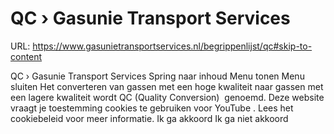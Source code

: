 # QC › Gasunie Transport Services

URL: https://www.gasunietransportservices.nl/begrippenlijst/qc#skip-to-content

QC › Gasunie Transport Services
Spring naar inhoud
Menu tonen
Menu sluiten
Het converteren van gassen met een hoge kwaliteit naar gassen met een lagere kwaliteit wordt QC (Quality Conversion)  genoemd.
Deze website vraagt je toestemming cookies te gebruiken voor
YouTube
. Lees het
cookiebeleid
voor meer informatie.
Ik ga akkoord
Ik ga niet akkoord